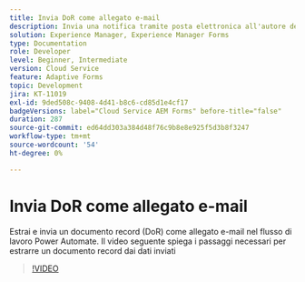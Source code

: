 ```yaml
---
title: Invia DoR come allegato e-mail
description: Invia una notifica tramite posta elettronica all'autore del messaggio di invio con DoR come allegato di posta elettronica
solution: Experience Manager, Experience Manager Forms
type: Documentation
role: Developer
level: Beginner, Intermediate
version: Cloud Service
feature: Adaptive Forms
topic: Development
jira: KT-11019
exl-id: 9ded508c-9408-4d41-b8c6-cd85d1e4cf17
badgeVersions: label="Cloud Service AEM Forms" before-title="false"
duration: 287
source-git-commit: ed64dd303a384d48f76c9b8e8e925f5d3b8f3247
workflow-type: tm+mt
source-wordcount: '54'
ht-degree: 0%

---
```


# Invia DoR come allegato e-mail

Estrai e invia un documento record (DoR) come allegato e-mail nel flusso di lavoro Power Automate.
Il video seguente spiega i passaggi necessari per estrarre un documento record dai dati inviati
>[!VIDEO](https://video.tv.adobe.com/v/346731?quality=12&learn=on)
